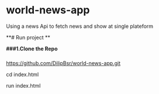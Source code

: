 # world-news-app
Using a news Api to fetch news and show at single plateform

**# Run project **

**###1.Clone the Repo**
###
  https://github.com/DilipBsr/world-news-app.git

  cd index.html

  run index.html
###


